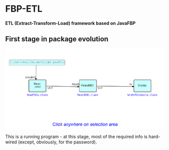 FBP-ETL
=======

#### ETL (Extract-Transform-Load) framework based on JavaFBP

## First stage in package evolution

![Display MySQL Table](https://github.com/jpaulm/fbp-etl/blob/master/docs/Step05.png "First stage")

This is a running program - at this stage, most of the required info is hard-wired (except, obviously, for the password).
